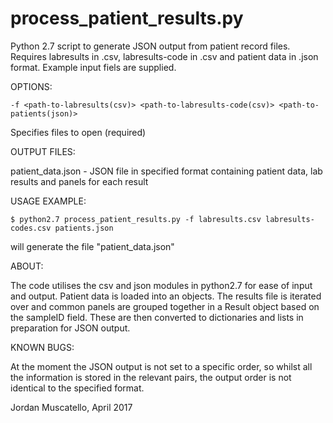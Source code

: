 # process_patient_results.py

Python 2.7 script to generate JSON output from patient record files. Requires labresults in .csv, labresults-code in .csv and patient data in .json format. Example input fiels are supplied.

OPTIONS:

    -f <path-to-labresults(csv)> <path-to-labresults-code(csv)> <path-to-patients(json)>

Specifies files to open (required)
    
OUTPUT FILES:

patient_data.json - JSON file in specified format containing patient data, lab results and panels for each result
    
USAGE EXAMPLE:

    $ python2.7 process_patient_results.py -f labresults.csv labresults-codes.csv patients.json

will generate the file "patient_data.json"

ABOUT:

The code utilises the csv and json modules in python2.7 for ease of input and output. Patient data is loaded into an objects. The results file is iterated over and common panels are grouped together in a Result object based on the sampleID field. These are then converted to dictionaries and lists in preparation for JSON output. 

KNOWN BUGS:

At the moment the JSON output is not set to a specific order, so whilst all the information is stored in the relevant pairs, the output order is not identical to the specified format.

Jordan Muscatello, April 2017 
